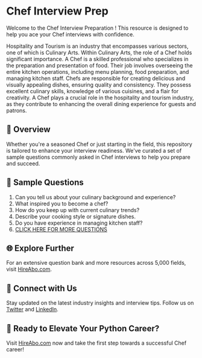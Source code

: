 # Chef Interview Prep

Welcome to the Chef Interview Preparation ! This resource is designed to help you ace your Chef interviews with confidence.

Hospitality and Tourism is an industry that encompasses various sectors, one of which is Culinary Arts. Within Culinary Arts, the role of a Chef holds significant importance. A Chef is a skilled professional who specializes in the preparation and presentation of food. Their job involves overseeing the entire kitchen operations, including menu planning, food preparation, and managing kitchen staff. Chefs are responsible for creating delicious and visually appealing dishes, ensuring quality and consistency. They possess excellent culinary skills, knowledge of various cuisines, and a flair for creativity. A Chef plays a crucial role in the hospitality and tourism industry, as they contribute to enhancing the overall dining experience for guests and patrons.

## 🚀 Overview

Whether you're a seasoned Chef or just starting in the field, this repository is tailored to enhance your interview readiness. We've curated a set of sample questions commonly asked in Chef interviews to help you prepare and succeed.

## 📝 Sample Questions

1. Can you tell us about your culinary background and experience?
2. What inspired you to become a chef?
3. How do you keep up with current culinary trends?
4. Describe your cooking style or signature dishes.
5. Do you have experience in managing kitchen staff?
6. [CLICK HERE FOR MORE QUESTIONS](https://hireabo.com/job/11_2_0/Chef)

## 🌐 Explore Further

For an extensive question bank and more resources across 5,000 fields, visit [HireAbo.com](https://www.hireabo.com).

## 📱 Connect with Us

Stay updated on the latest industry insights and interview tips. Follow us on [Twitter](https://twitter.com/hireabo) and [LinkedIn](https://www.linkedin.com/in/hire-abo-3609972a8/).

## 🚀 Ready to Elevate Your Python Career?

Visit [HireAbo.com](https://www.hireabo.com) now and take the first step towards a successful Chef career!